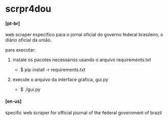 # scrpr4dou

#### [pt-br]
web scraper específico para o jornal oficial do governo federal brasileiro, o diário oficial da união.

para executar:

1. instale os pacotes necessários usando o arquivo requirements.txt

   * $ pip install -r requirements.txt

2. execute o arquivo da interface gráfica, gui.py

   * $ ./gui.py

#### [en-us]
specific web scraper for official journal of the federal government of brazil
